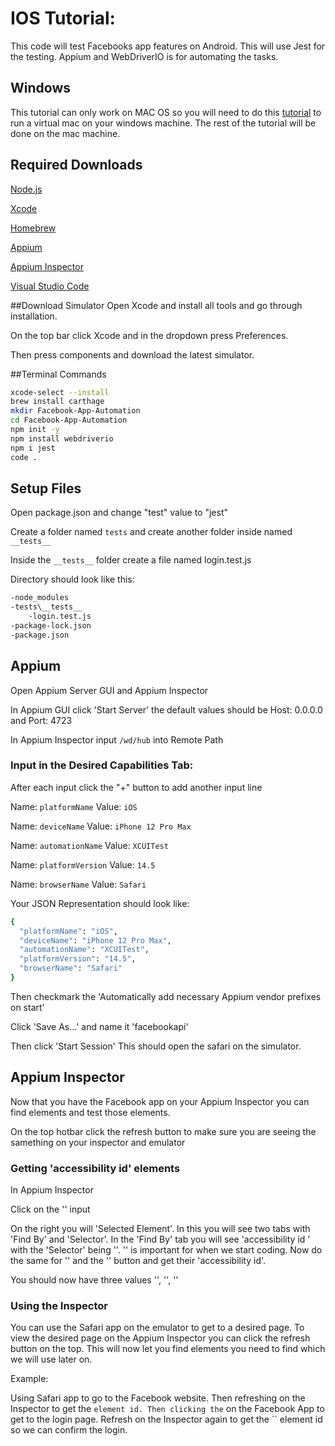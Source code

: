 # IOS Tutorial:

This code will test Facebooks app features on Android. This will use Jest for the testing. Appium and WebDriverIO is for automating the tasks.

## Windows
This tutorial can only work on MAC OS so you will need to do this [tutorial](https://techschumz.com/install-macos-monterey-on-virtualbox-on-windows-10/) to run a virtual mac on your windows machine. The rest of the tutorial will be done on the mac machine.

## Required Downloads

[Node.js](https://nodejs.org/en/download/)

[Xcode](https://developer.apple.com/xcode/)

[Homebrew](https://brew.sh/)

[Appium](https://github.com/appium/appium-desktop/releases)

[Appium Inspector](https://github.com/appium/appium-inspector/releases)

[Visual Studio Code](https://code.visualstudio.com/download)

##Download Simulator
Open Xcode and install all tools and go through installation.

On the top bar click Xcode and in the dropdown press Preferences.

Then press components and download the latest simulator.

##Terminal Commands
```bash
xcode-select --install
brew install carthage
mkdir Facebook-App-Automation
cd Facebook-App-Automation
npm init -y
npm install webdriverio
npm i jest
code .
```

## Setup Files
Open package.json and change "test" value to "jest"

Create a folder named `tests` and create another folder inside named `__tests__`

Inside the `__tests__` folder create a file named login.test.js

Directory should look like this:
```bash
-node_modules
-tests\__tests__
    -login.test.js
-package-lock.json
-package.json
```
## Appium
Open Appium Server GUI and Appium Inspector

In Appium GUI click 'Start Server' the default values should be Host: 0.0.0.0 and Port: 4723

In Appium Inspector input `/wd/hub` into Remote Path

### Input in the Desired Capabilities Tab:

After each input click the "+" button to add another input line

Name: `platformName` Value: `iOS`

Name: `deviceName` Value: `iPhone 12 Pro Max`

Name: `automationName` Value: `XCUITest`

Name: `platformVersion` Value: `14.5`

Name: `browserName` Value: `Safari`

Your JSON Representation should look like:

```bash
{
  "platformName": "iOS",
  "deviceName": "iPhone 12 Pro Max",
  "automationName": "XCUITest",
  "platformVersion": "14.5",
  "browserName": "Safari"
}
```

Then checkmark the 'Automatically add necessary Appium vendor prefixes on start'

Click 'Save As...' and name it 'facebookapi'

Then click 'Start Session' This should open the safari on the simulator.

## Appium Inspector

Now that you have the Facebook app on your Appium Inspector you can find elements and test those elements.

On the top hotbar click the refresh button to make sure you are seeing the samething on your inspector and emulator

### Getting 'accessibility id' elements

In Appium Inspector

Click on the '' input

On the right you will 'Selected Element'. In this you will see two tabs with 'Find By' and 'Selector'. In the 'Find By' tab you will see 'accessibility id
' with the 'Selector' being ''. '' is important for when we start coding. Now do the same for '' and the '' button and get their 'accessibility id'. 

You should now have three values '', '', ''

### Using the Inspector
You can use the Safari app on the emulator to get to a desired page. To view the desired page on the Appium Inspector you can click the refresh button on the top. This will now let you find elements you need to find which we will use later on.

Example:

Using Safari app to go to the Facebook website. Then refreshing on the Inspector to get the `` element id. Then clicking the `` on the Facebook App to get to the login page. Refresh on the Inspector again to get the `` element id so we can confirm the login.
